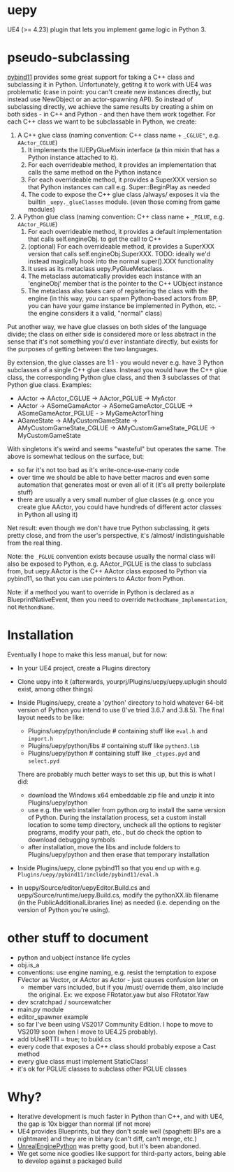 # uepy

UE4 (>= 4.23) plugin that lets you implement game logic in Python 3.

# pseudo-subclassing
[pybind11](https://github.com/pybind/pybind11) provides some great support for taking a C++ class and subclassing it in Python. Unfortunately,
getitng it to work with UE4 was problematic (case in point: you can't create new instances directly, but instead use NewObject or an
actor-spawning API). So instead of subclassing directly, we achieve the same results by creating a shim on both sides - in C++ and Python -
and then have them work together. For each C++ class we want to be subclassable in Python, we create:

1. A C++ glue class (naming convention: C++ class name + `_CGLUE"`, e.g. `AActor_CGLUE`)
    1. It implements the IUEPyGlueMixin interface (a thin mixin that has a Python instance attached to it).
    1. For each overrideable method, it provides an implementation that calls the same method on the Python instance
    1. For each overrideable method, it provides a SuperXXX version so that Python instances can call e.g. Super::BeginPlay as needed
    1. The code to expose the C++ glue class /always/ exposes it via the builtin `_uepy._glueClasses` module. (even those coming from game modules)
1. A Python glue class (naming convention: C++ class name + `_PGLUE`, e.g. `AActor_PGLUE`)
    1. For each overrideable method, it provides a default implementation that calls self.engineObj.<that method> to get the call to C++
    1. (optional) For each overrideable method, it provides a SuperXXX version that calls self.engineObj.SuperXXX. TODO: ideally we'd instead magically hook into the normal super().XXX functionality
    1. It uses as its metaclass uepy.PyGlueMetaclass.
    1. The metaclass automatically provides each instance with an 'engineObj' member that is the pointer to the C++ UObject instance
    1. The metaclass also takes care of registering the class with the engine (in this way, you can spawn Python-based actors from BP, you can have your game instance be implemented in Python, etc. - the engine considers it a valid, "normal" class)

Put another way, we have glue classes on both sides of the language divide; the class on either side is considered more or less abstract
in the sense that it's not something you'd ever instantiate directly, but exists for the purposes of getting between the two languages.

By extension, the glue classes are 1:1 - you would never e.g. have 3 Python subclasses of a single C++ glue class. Instead you would have
the C++ glue class, the corresponding Python glue class, and then 3 subclasses of that Python glue class. Examples:

- AActor -> AActor_CGLUE -> AActor_PGLUE -> MyActor
- AActor -> ASomeGameActor -> ASomeGameActor_CGLUE -> ASomeGameActor_PGLUE - > MyGameActorThing
- AGameState -> AMyCustomGameState -> AMyCustomGameState_CGLUE -> AMyCustomGameState_PGLUE -> MyCustomGameState

With singletons it's weird and seems "wasteful" but operates the same. The above is somewhat tedious on the surface, but:

- so far it's not too bad as it's write-once-use-many code
- over time we should be able to have better macros and even some automation that generates most or even all of it (it's all pretty boilerplate stuff)
- there are usually a very small number of glue classes (e.g. once you create glue AActor, you could have hundreds of different actor classes in Python all using it)

Net result: even though we don't have true Python subclassing, it gets pretty close, and from the user's perspective, it's /almost/ indistinguishable from the real thing.

Note: the `_PGLUE` convention exists because usually the normal class will also be exposed to Python, e.g. AActor_PGLUE is the class to subclass from,
but uepy.AActor is the C++ AActor class exposed to Python via pybind11, so that you can use pointers to AActor from Python.

Note: if a method you want to override in Python is declared as a BlueprintNativeEvent, then you need to override `MethodName_Implementation`, not `MethondName`.

# Installation

Eventually I hope to make this less manual, but for now:

- In your UE4 project, create a Plugins directory
- Clone uepy into it (afterwards, yourprj/Plugins/uepy/uepy.uplugin should exist, among other things)
- Inside Plugins/uepy, create a 'python' directory to hold whatever 64-bit version of Python you intend to use (I've tried 3.6.7 and 3.8.5). The final layout needs to be like:
    - Plugins/uepy/python/include # containing stuff like `eval.h` and `import.h`
    - Plugins/uepy/python/libs # containing stuff like `python3.lib`
    - Plugins/uepy/python # containing stuff like `_ctypes.pyd` and `select.pyd`

    There are probably much better ways to set this up, but this is what I did:
    - download the Windows x64 embeddable zip file and unzip it into Plugins/uepy/python
    - use e.g. the web installer from python.org to install the same version of Python. During the installation process, set a custom install location to some temp directory, uncheck all the options to register programs, modify your path, etc., but do check the option to download debugging symbols
    - after installation, move the libs and include folders to Plugins/uepy/python and then erase that temporary installation
- Inside Plugins/uepy, clone pybind11 so that you end up with e.g. `Plugins/uepy/pybind11/include/pybind11/eval.h`
- In uepy/Source/editor/uepyEditor.Build.cs and uepy/Source/runtime/uepy.Build.cs, modify the pythonXX.lib filename (in the PublicAdditionalLibraries line) as needed (i.e. depending on the version of Python you're using).

# other stuff to document

- python and uobject instance life cycles
- obj.is_a
- conventions: use engine naming, e.g. resist the temptation to expose FVector as Vector, or AActor as Actor - just causes confusion later on
    - member vars included, but if you /must/ override them, also include the original. Ex: we expose FRotator.yaw but also FRotator.Yaw
- dev scratchpad / sourcewatcher
- main.py module
- editor_spawner example
- so far I've been using VS2017 Community Edition. I hope to move to VS2019 soon (when I move to UE4.25 probably).
- add bUseRTTI = true; to build.cs
- every code that exposes a C++ class should probably expose a Cast method
- every glue class must implement StaticClass!
- it's ok for PGLUE classes to subclass other PGLUE classes

# Why?

- Iterative development is much faster in Python than C++, and with UE4, the gap is 10x bigger than normal (if not more)
- UE4 provides Blueprints, but they don't scale well (spaghetti BPs are a nightmare) and they are in binary (can't diff, can't merge, etc.)
- [UnrealEnginePython](https://github.com/20tab/UnrealEnginePython) was pretty good, but it's been abandoned.
- We get some nice goodies like support for third-party actors, being able to develop against a packaged build

